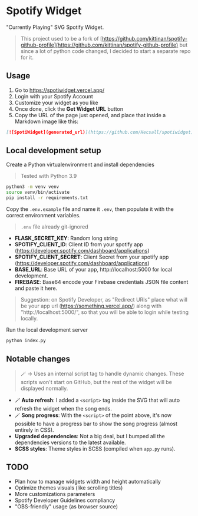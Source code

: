 # Spotify Widget

"Currently Playing" SVG Spotify Widget.

> This project used to be a fork of [https://github.com/kittinan/spotify-github-profile](https://github.com/kittinan/spotify-github-profile) but since a lot of python code changed, I decided to start a separate repo for it.

## **Usage**
1. Go to https://spotiwidget.vercel.app/
2. Login with your Spotify Account
3. Customize your widget as you like
4. Once done, click the **Get Widget URL** button
5. Copy the URL of the page just opened, and place that inside a Markdown image like this:
```markdown
[![SpotiWidget](generated_url)](https://github.com/Hecsall/spotiwidget)
```

## **Local development setup**
Create a Python virtualenvironment and install dependencies
> Tested with Python 3.9
```sh
python3 -m venv venv
source venv/bin/activate
pip install -r requirements.txt
```

Copy the `.env.example` file and name it `.env`, then populate it with the correct environment variables.
> `.env` file already git-ignored
- **FLASK_SECRET_KEY**: Random long string
- **SPOTIFY_CLIENT_ID**: Client ID from your spotify app (https://developer.spotify.com/dashboard/applications)
- **SPOTIFY_CLIENT_SECRET**: Client Secret from your spotify app (https://developer.spotify.com/dashboard/applications)
- **BASE_URL**: Base URL of your app, http://localhost:5000 for local development.
- **FIREBASE**: Base64 encode your Firebase credentials JSON file content and paste it here.

> Suggestion: on Spotify Developer, as "Redirect URIs" place what will be your app url (https://something.vercel.app/) along with "http://localhost:5000/", so that you will be able to login while testing locally.

Run the local development server
```sh
python index.py
```

## **Notable changes**
> :magic_wand: &rarr; Uses an internal script tag to handle dynamic changes. These scripts won't start on GitHub, but the rest of the widget will be displayed normally. 
- :magic_wand: **Auto refresh**: I added a `<script>` tag inside the SVG that will auto refresh the widget when the song ends.
- :magic_wand: **Song progress**: With the `<script>` of the point above, it's now possible to have a progress bar to show the song progress (almost entirely in CSS).
- **Upgraded dependencies**: Not a big deal, but I bumped all the dependencies versions to the latest available.
- **SCSS styles**: Theme styles in SCSS (compiled when `app.py` runs).

## **TODO**
- Plan how to manage widgets width and height automatically
- Optimize themes visuals (like scrolling titles)
- More customizations parameters
- Spotify Developer Guidelines compliancy
- "OBS-friendly" usage (as browser source)
